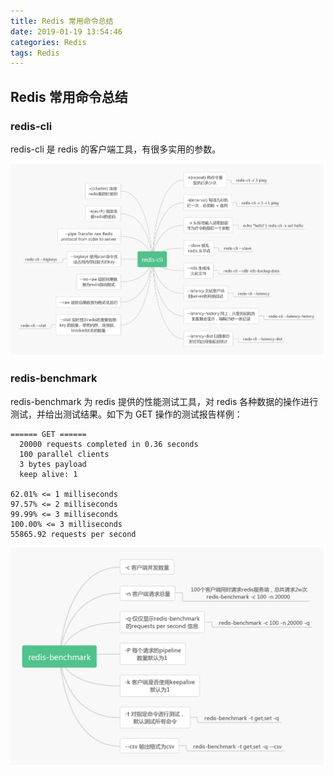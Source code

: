 ```yaml
---
title: Redis 常用命令总结
date: 2019-01-19 13:54:46
categories: Redis
tags: Redis
---
```


## Redis 常用命令总结
### redis-cli
redis-cli 是 redis 的客户端工具，有很多实用的参数。

![](/images/redis-cli.png)

### redis-benchmark
redis-benchmark 为 redis 提供的性能测试工具，对 redis 各种数据的操作进行测试，并给出测试结果。如下为 GET 操作的测试报告样例：
```
====== GET ======
  20000 requests completed in 0.36 seconds
  100 parallel clients
  3 bytes payload
  keep alive: 1

62.01% <= 1 milliseconds
97.57% <= 2 milliseconds
99.99% <= 3 milliseconds
100.00% <= 3 milliseconds
55865.92 requests per second
```
![](/images/redis-benchmark.png)

